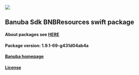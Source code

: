 [![](https://www.banuba.com/hubfs/Banuba_November2018/Images/Banuba%20SDK.png)](https://docs.banuba.com/face-ar-sdk-v1/ios/ios_overview)

## Banuba Sdk BNBResources swift package

#### About packages see [HERE](https://docs.banuba.com/face-ar-sdk-v1/ios/ios_packages)

#### Package version: **1.9.1-69-g431d04ab4a**

#### **[Banuba homepage](https://banuba.com)**

#### **[License](https://www.banuba.com/terms)**
